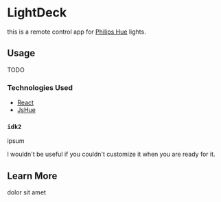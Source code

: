 # LightDeck

this is a remote control app for [Philips Hue](https://www.philips-hue.com/en-us) lights.


## Usage

TODO

### Technologies Used

- [React](https://reactjs.org/docs/hello-world.html)
- [JsHue](https://github.com/blargoner/jshue)

### `idk2`

ipsum

l wouldn't be useful if you couldn't customize it when you are ready for it.

## Learn More

dolor sit amet